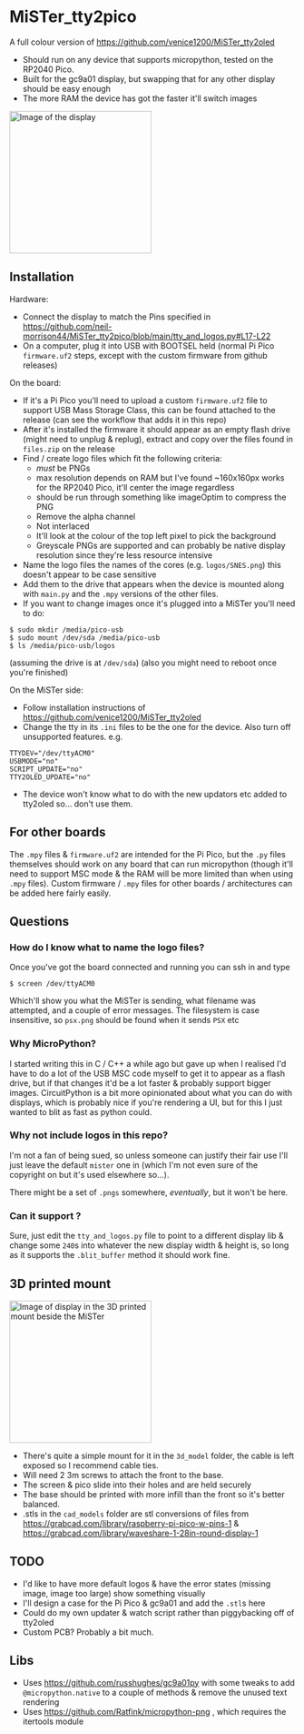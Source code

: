 # MiSTer_tty2pico
A full colour version of https://github.com/venice1200/MiSTer_tty2oled

- Should run on any device that supports micropython, tested on the RP2040 Pico.
- Built for the gc9a01 display, but swapping that for any other display should be easy enough
- The more RAM the device has got the faster it'll switch images

<img src="./readme_images/8AEE547F-BAA3-452A-836F-03CCF3AC730D_1_105_c.jpeg" alt="Image of the display" height="250">

## Installation
Hardware:
- Connect the display to match the Pins specified in https://github.com/neil-morrison44/MiSTer_tty2pico/blob/main/tty_and_logos.py#L17-L22
- On a computer, plug it into USB with BOOTSEL held (normal Pi Pico `firmware.uf2` steps, except with the custom firmware from github releases)

On the board:
- If it's a Pi Pico you'll need to upload a custom `firmware.uf2` file to support USB Mass Storage Class, this can be found attached to the release (can see the workflow that adds it in this repo)
- After it's installed the firmware it should appear as an empty flash drive (might need to unplug & replug), extract and copy over the files found in `files.zip` on the release
- Find / create logo files which fit the following criteria:
  - _must_ be PNGs
  - max resolution depends on RAM but I've found ~160x160px works for the RP2040 Pico, it'll center the image regardless
  - should be run through something like imageOptim to compress the PNG
  - Remove the alpha channel
  - Not interlaced
  - It'll look at the colour of the top left pixel to pick the background
  - Greyscale PNGs are supported and can probably be native display resolution since they're less resource intensive
- Name the logo files the names of the cores (e.g. `logos/SNES.png`) this doesn't appear to be case sensitive
- Add them to the drive that appears when the device is mounted along with `main.py` and the `.mpy` versions of the other files.
- If you want to change images once it's plugged into a MiSTer you'll need to do:
```
$ sudo mkdir /media/pico-usb
$ sudo mount /dev/sda /media/pico-usb
$ ls /media/pico-usb/logos
```
(assuming the drive is at `/dev/sda`)
(also you might need to reboot once you're finished)


On the MiSTer side:
- Follow installation instructions of https://github.com/venice1200/MiSTer_tty2oled
- Change the tty in its `.ini` files to be the one for the device. Also turn off unsupported features. e.g.
```
TTYDEV="/dev/ttyACM0"
USBMODE="no"
SCRIPT_UPDATE="no"
TTY2OLED_UPDATE="no"
```
- The device won't know what to do with the new updators etc added to tty2oled so... don't use them.

## For other boards
The `.mpy` files & `firmware.uf2` are intended for the Pi Pico, but the `.py` files themselves should work on any board that can run micropython (though it'll need to support MSC mode & the RAM will be more limited than when using `.mpy` files).
Custom firmware / `.mpy` files for other boards / architectures can be added here fairly easily.

## Questions

### How do I know what to name the logo files?
Once you've got the board connected and running you can ssh in and type
```
$ screen /dev/ttyACM0
```

Which'll show you what the MiSTer is sending, what filename was attempted, and a couple of error messages.
The filesystem is case insensitive, so `psx.png` should be found when it sends `PSX` etc

### Why MicroPython?
I started writing this in C / C++ a while ago but gave up when I realised I'd have to do a lot of the USB MSC code myself to get it to appear as a flash drive, but if that changes it'd be a lot faster & probably support bigger images. CircuitPython is a bit more opinionated about what you can do with displays, which is probably nice if you're rendering a UI, but for this I just wanted to blit as fast as python could.

### Why not include logos in this repo?
I'm not a fan of being sued, so unless someone can justify their fair use I'll just leave the default `mister` one in (which I'm not even sure of the copyright on but it's used elsewhere so...).

There might be a set of `.pngs` somewhere, _eventually_, but it won't be here.

### Can it support <screen X>?
Sure, just edit the `tty_and_logos.py` file to point to a different display lib & change some `240`s into whatever the new display width & height is, so long as it supports the `.blit_buffer` method it should work fine.

## 3D printed mount

<img src="./readme_images/B8A32793-4AA9-4293-92DC-E02D58DB419E_1_105_c.jpeg" alt="Image of display in the 3D printed mount beside the MiSTer" height="250">

- There's quite a simple mount for it in the `3d_model` folder, the cable is left exposed so I recommend cable ties.
- Will need 2 3m screws to attach the front to the base.
- The screen & pico slide into their holes and are held securely
- The base should be printed with more infill than the front so it's better balanced.
- .stls in the `cad_models` folder are stl conversions of files from https://grabcad.com/library/raspberry-pi-pico-w-pins-1 & https://grabcad.com/library/waveshare-1-28in-round-display-1

## TODO
- I'd like to have more default logos & have the error states (missing image, image too large) show something visually
- I'll design a case for the Pi Pico & gc9a01 and add the `.stl`s here
- Could do my own updater & watch script rather than piggybacking off of tty2oled
- Custom PCB? Probably a bit much.

## Libs
- Uses https://github.com/russhughes/gc9a01py with some tweaks to add `@micropython.native` to a couple of methods & remove the unused text rendering
- Uses https://github.com/Ratfink/micropython-png , which requires the itertools module
